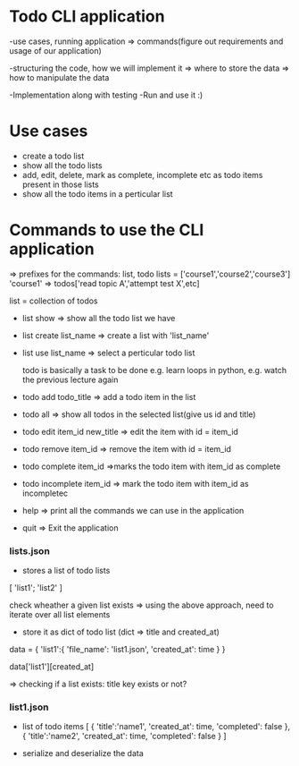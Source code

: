 # Todo CLI application

-use cases, running  application => commands(figure out requirements and usage of our application)

-structuring the code, how we will implement it
=> where to store the data
=> how to manipulate the data

-Implementation along with testing
-Run and use it :)

# Use cases 
- create a todo list
- show all the todo lists
- add, edit, delete, mark as complete, incomplete etc
  as todo items present in those lists
- show all the todo items in a perticular list

# Commands to use the CLI application

=> prefixes for the commands: list, todo
  lists = ['course1','course2','course3']
  'course1' => todos['read topic A','attempt test X',etc]

  list = collection of todos
  
- list show => show all the todo list we have
- list create list_name => create a list with 'list_name'
- list use list_name => select a perticular todo list

  todo is basically a task to be done e.g. learn loops in python,
  e.g. watch the previous lecture again
  
- todo add todo_title => add a todo item in the list
- todo all => show all todos in the selected list(give us id and title)
- todo edit item_id new_title => edit the item with id = item_id
- todo remove item_id => remove the item with id = item_id
- todo complete item_id =>marks the todo item with item_id as complete
- todo incomplete item_id => mark the todo item with item_id as incompletec

- help => print all the commands we can use in the application
- quit => Exit the application 

### lists.json
- stores a list of todo lists

[
	'list1';
	'list2'
]

check wheather a given list exists
=> using the above approach, need to iterate over all list elements

- store it as dict of todo list (dict => title and created_at)

data = {
  'list1':{
     'file_name': 'list1.json',
	 'created_at': time
  }
}

data['list1'][created_at]

=> checking if a list exists: title key exists or not?

### list1.json

- list of todo items
[
	{
		'title':'name1',
		'created_at': time,
		'completed': false
	},
	{
		'title':'name2',
		'created_at': time,
		'completed': false
	}
]

- serialize and deserialize the data